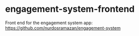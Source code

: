 # engagement-system-frontend
Front end for the engagement system app: https://github.com/nurdosramazan/engagement-system
